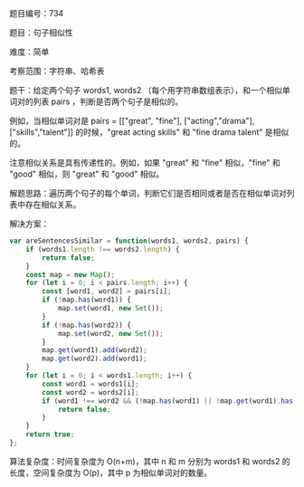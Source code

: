 题目编号：734

题目：句子相似性

难度：简单

考察范围：字符串、哈希表

题干：给定两个句子 words1, words2 （每个用字符串数组表示），和一个相似单词对的列表 pairs ，判断是否两个句子是相似的。

例如，当相似单词对是 pairs = [["great", "fine"], ["acting","drama"], ["skills","talent"]] 的时候，"great acting skills" 和 "fine drama talent" 是相似的。

注意相似关系是具有传递性的。例如，如果 "great" 和 "fine" 相似，"fine" 和 "good" 相似，则 "great" 和 "good" 相似。

解题思路：遍历两个句子的每个单词，判断它们是否相同或者是否在相似单词对列表中存在相似关系。

解决方案：

```javascript
var areSentencesSimilar = function(words1, words2, pairs) {
    if (words1.length !== words2.length) {
        return false;
    }
    const map = new Map();
    for (let i = 0; i < pairs.length; i++) {
        const [word1, word2] = pairs[i];
        if (!map.has(word1)) {
            map.set(word1, new Set());
        }
        if (!map.has(word2)) {
            map.set(word2, new Set());
        }
        map.get(word1).add(word2);
        map.get(word2).add(word1);
    }
    for (let i = 0; i < words1.length; i++) {
        const word1 = words1[i];
        const word2 = words2[i];
        if (word1 !== word2 && (!map.has(word1) || !map.get(word1).has(word2))) {
            return false;
        }
    }
    return true;
};
```

算法复杂度：时间复杂度为 O(n+m)，其中 n 和 m 分别为 words1 和 words2 的长度，空间复杂度为 O(p)，其中 p 为相似单词对的数量。